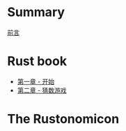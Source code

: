 # Summary

[前言](./prefix_chapter.md)

# Rust book

- [第一章 - 开始](./chapter_1.md)
- [第二章 - 猜数游戏](./chapter_2.md)

# The Rustonomicon
